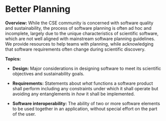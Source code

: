 # Better Planning

**Overview:** While the CSE community is concerned with software quality and sustainability, the process of software planning is often ad hoc and incomplete, largely due to the unique characteristics of scientific software, which are not well aligned with mainstream software planning guidelines.  We provide resources to help teams with planning, while acknowledging that software requirements often change during scientific discovery.  

**Topics:**

- **Design:**
Major considerations in designing software to meet its scientific objectives and sustainability goals.

- **Requirements:**
Statements about *what* functions a software product shall perform including any constraints under which it shall operate but avoiding any entanglements in *how* it shall be implemented.

- **Software interoperability:**
The ability of two or more software elements to be used together in an application, without special effort on the part of the user.

<!---
Category order: 1
--->
